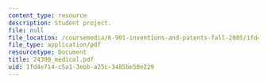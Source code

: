 ```yaml
---
content_type: resource
description: Student project.
file: null
file_location: /coursemedia/6-901-inventions-and-patents-fall-2005/1fd4e714c5a13ebba25c3485be50e229_24390_medical.pdf
file_type: application/pdf
resourcetype: Document
title: 24390_medical.pdf
uid: 1fd4e714-c5a1-3ebb-a25c-3485be50e229
---
```

